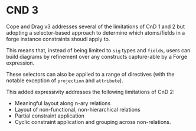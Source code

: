 # CND 3


Cope and Drag v3 addresses several of the limitations of CnD 1 and 2 but 
adopting a selector-based approach to determine which atoms/fields in
a forge instance constraints shoudl apply to.

This means that, instead of being limited to `sig` types and `fields`, users can
build diagrams by refinement over any constructs capture-able by a Forge expression.

These selectors can also be applied to a range of directives (with the notable exception of `projection` and `attribute`).

This added expressivity addresses the following limitations of CnD 2:
- Meaningful layout along n-ary relations
- Layout of  non-functional, non-hierarchical relations
- Partial constraint application
- Cyclic constraint application and grouping across non-relations.







